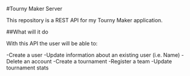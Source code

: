 #Tourny Maker Server

This repository is a REST API for my Tourny Maker application.

##What will it do

With this API the user will be able to:

-Create a user
-Update information about an existing user (i.e. Name)
-Delete an account
-Create a tournament
-Register a team
-Update tournament stats
